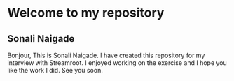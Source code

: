 # Welcome to my repository
## Sonali Naigade
Bonjour,
This is Sonali Naigade. I have created this repository for my interview with Streamroot. I enjoyed working on the exercise and I hope you like the work I did. 
See you soon.
